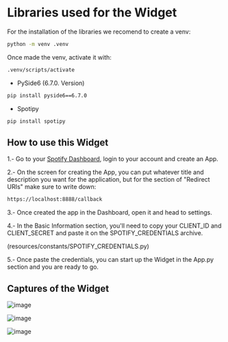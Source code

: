 # Libraries used for the Widget
For the installation of the libraries we recomend to create a venv:
```sh
python -m venv .venv
```
Once made the venv, activate it with:
```sh
.venv/scripts/activate
```
* PySide6 (6.7.0. Version)
```sh
pip install pyside6==6.7.0
```
* Spotipy
```sh
pip install spotipy
```
## How to use this Widget
1.- Go to your [Spotify Dashboard](https://developer.spotify.com/dashboard), login to your account and create an App.

2.- On the screen for creating the App, you can put whatever title and description you want for the application, but for the section of "Redirect URIs" make sure to write down:
```sh
https://localhost:8888/callback
```
3.- Once created the app in the Dashboard, open it and head to settings.

4.- In the Basic Information section, you'll need to copy your CLIENT_ID and CLIENT_SECRET and paste it on the SPOTIFY_CREDENTIALS archive.

(resources/constants/SPOTIFY_CREDENTIALS.py)

5.- Once paste the credentials, you can start up the Widget in the App.py section and you are ready to go.

## Captures of the Widget

![image](https://github.com/EmilianoAnaya/Spotify-Visualizer/assets/150195114/56cc2a58-7796-4a0e-a4ae-771d87dcccf4)

![image](https://github.com/EmilianoAnaya/Spotify-Visualizer/assets/150195114/3bcb4ed9-2698-4449-bbd1-4950ec8cf486)

![image](https://github.com/EmilianoAnaya/Spotify-Visualizer/assets/150195114/e3ba096b-1402-4da7-89f8-34080a6c2b65)
